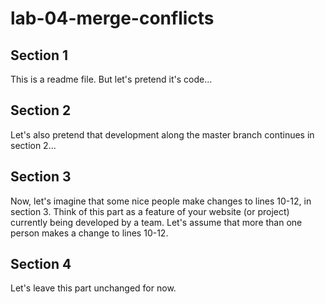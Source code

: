 # lab-04-merge-conflicts

## Section 1
This is a readme file. But let's pretend it's code...

## Section 2
Let's also pretend that development along the master branch continues in section 2...

## Section 3
Now, let's imagine that some nice people make changes to lines 10-12, in section 3.
Think of this part as a feature of your website (or project) currently being developed by a team.
Let's assume that more than one person makes a change to lines 10-12.

## Section 4
Let's leave this part unchanged for now.
